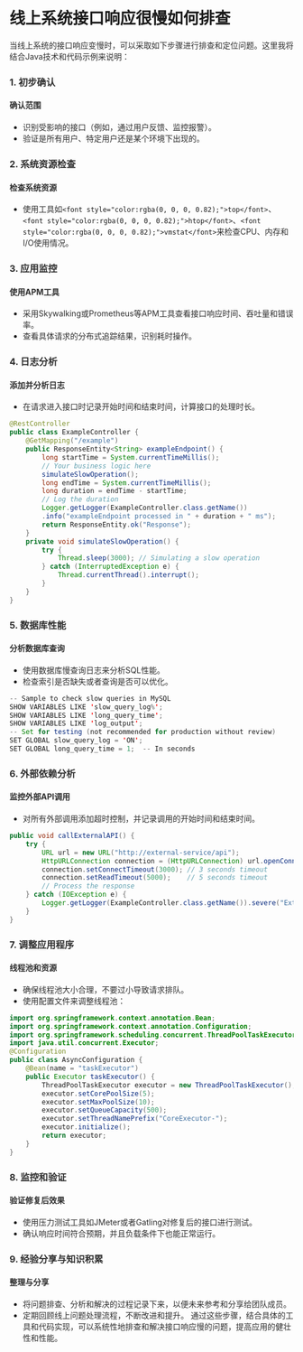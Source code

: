 # 线上系统接口响应很慢如何排查
<font style="color:rgba(0, 0, 0, 0.82);">当线上系统的接口响应变慢时，可以采取如下步骤进行排查和定位问题。这里我将结合Java技术和代码示例来说明：</font>
### <font style="color:rgba(0, 0, 0, 0.82);">1. 初步确认</font>
#### <font style="color:rgba(0, 0, 0, 0.82);">确认范围</font>
+ <font style="color:rgba(0, 0, 0, 0.82);">识别受影响的接口（例如，通过用户反馈、监控报警）。</font>
+ <font style="color:rgba(0, 0, 0, 0.82);">验证是所有用户、特定用户还是某个环境下出现的。</font>
### <font style="color:rgba(0, 0, 0, 0.82);">2. 系统资源检查</font>
#### <font style="color:rgba(0, 0, 0, 0.82);">检查系统资源</font>
+ <font style="color:rgba(0, 0, 0, 0.82);">使用工具如</font>`<font style="color:rgba(0, 0, 0, 0.82);">top</font>`<font style="color:rgba(0, 0, 0, 0.82);">、</font>`<font style="color:rgba(0, 0, 0, 0.82);">htop</font>`<font style="color:rgba(0, 0, 0, 0.82);">、</font>`<font style="color:rgba(0, 0, 0, 0.82);">vmstat</font>`<font style="color:rgba(0, 0, 0, 0.82);">来检查CPU、内存和I/O使用情况。</font>
### <font style="color:rgba(0, 0, 0, 0.82);">3. 应用监控</font>
#### <font style="color:rgba(0, 0, 0, 0.82);">使用APM工具</font>
+ <font style="color:rgba(0, 0, 0, 0.82);">采用Skywalking或Prometheus等APM工具查看接口响应时间、吞吐量和错误率。</font>
+ <font style="color:rgba(0, 0, 0, 0.82);">查看具体请求的分布式追踪结果，识别耗时操作。</font>
### <font style="color:rgba(0, 0, 0, 0.82);">4. 日志分析</font>
#### <font style="color:rgba(0, 0, 0, 0.82);">添加并分析日志</font>
+ <font style="color:rgba(0, 0, 0, 0.82);">在请求进入接口时记录开始时间和结束时间，计算接口的处理时长。</font>
```java
@RestController  
public class ExampleController {  
    @GetMapping("/example")  
    public ResponseEntity<String> exampleEndpoint() {  
        long startTime = System.currentTimeMillis();  
        // Your business logic here  
        simulateSlowOperation();  
        long endTime = System.currentTimeMillis();  
        long duration = endTime - startTime;  
        // Log the duration  
        Logger.getLogger(ExampleController.class.getName())  
        .info("exampleEndpoint processed in " + duration + " ms");  
        return ResponseEntity.ok("Response");  
    }  
    private void simulateSlowOperation() {  
        try {  
            Thread.sleep(3000); // Simulating a slow operation  
        } catch (InterruptedException e) {  
            Thread.currentThread().interrupt();  
        }  
    }  
}
```
### <font style="color:rgba(0, 0, 0, 0.82);">5. 数据库性能</font>
#### <font style="color:rgba(0, 0, 0, 0.82);">分析数据库查询</font>
+ <font style="color:rgba(0, 0, 0, 0.82);">使用数据库慢查询日志来分析SQL性能。</font>
+ <font style="color:rgba(0, 0, 0, 0.82);">检查索引是否缺失或者查询是否可以优化。</font>
```java
-- Sample to check slow queries in MySQL  
SHOW VARIABLES LIKE 'slow_query_log%';  
SHOW VARIABLES LIKE 'long_query_time';  
SHOW VARIABLES LIKE 'log_output';  
-- Set for testing (not recommended for production without review)  
SET GLOBAL slow_query_log = 'ON';  
SET GLOBAL long_query_time = 1;  -- In seconds
```
### <font style="color:rgba(0, 0, 0, 0.82);">6. 外部依赖分析</font>
#### <font style="color:rgba(0, 0, 0, 0.82);">监控外部API调用</font>
+ <font style="color:rgba(0, 0, 0, 0.82);">对所有外部调用添加超时控制，并记录调用的开始时间和结束时间。</font>
```java
public void callExternalAPI() {  
    try {  
        URL url = new URL("http://external-service/api");  
        HttpURLConnection connection = (HttpURLConnection) url.openConnection();  
        connection.setConnectTimeout(3000); // 3 seconds timeout  
        connection.setReadTimeout(5000);    // 5 seconds timeout  
        // Process the response  
    } catch (IOException e) {  
        Logger.getLogger(ExampleController.class.getName()).severe("External API call failed: " + e.getMessage());  
    }  
}
```
### <font style="color:rgba(0, 0, 0, 0.82);">7. 调整应用程序</font>
#### <font style="color:rgba(0, 0, 0, 0.82);">线程池和资源</font>
+ <font style="color:rgba(0, 0, 0, 0.82);">确保线程池大小合理，不要过小导致请求排队。</font>
+ <font style="color:rgba(0, 0, 0, 0.82);">使用配置文件来调整线程池：</font>
```java
import org.springframework.context.annotation.Bean;  
import org.springframework.context.annotation.Configuration;  
import org.springframework.scheduling.concurrent.ThreadPoolTaskExecutor;  
import java.util.concurrent.Executor;  
@Configuration  
public class AsyncConfiguration {  
    @Bean(name = "taskExecutor")  
    public Executor taskExecutor() {  
        ThreadPoolTaskExecutor executor = new ThreadPoolTaskExecutor();  
        executor.setCorePoolSize(5);  
        executor.setMaxPoolSize(10);  
        executor.setQueueCapacity(500);  
        executor.setThreadNamePrefix("CoreExecutor-");  
        executor.initialize();  
        return executor;  
    }  
}
```
### <font style="color:rgba(0, 0, 0, 0.82);">8. 监控和验证</font>
#### <font style="color:rgba(0, 0, 0, 0.82);">验证修复后效果</font>
+ <font style="color:rgba(0, 0, 0, 0.82);">使用压力测试工具如JMeter或者Gatling对修复后的接口进行测试。</font>
+ <font style="color:rgba(0, 0, 0, 0.82);">确认响应时间符合预期，并且负载条件下也能正常运行。</font>
### <font style="color:rgba(0, 0, 0, 0.82);">9. 经验分享与知识积累</font>
#### <font style="color:rgba(0, 0, 0, 0.82);">整理与分享</font>
+ <font style="color:rgba(0, 0, 0, 0.82);">将问题排查、分析和解决的过程记录下来，以便未来参考和分享给团队成员。</font>
+ <font style="color:rgba(0, 0, 0, 0.82);">定期回顾线上问题处理流程，不断改进和提升。</font>
<font style="color:rgba(0, 0, 0, 0.82);">通过这些步骤，结合具体的工具和代码实现，可以系统性地排查和解决接口响应慢的问题，提高应用的健壮性和性能。</font>
